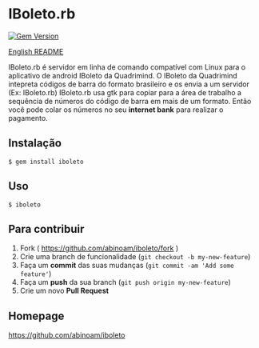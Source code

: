 # IBoleto.rb
[![Gem Version](https://badge.fury.io/rb/iboleto.svg)](http://badge.fury.io/rb/iboleto)

[English README](README.en.md)

IBoleto.rb é servidor em linha de comando compatível com Linux para o aplicativo de android IBoleto da Quadrimind.
O IBoleto da Quadrimind intepreta códigos de barra do formato brasileiro e os envia a um servidor (Ex: IBoleto.rb)
IBoleto.rb usa gtk para copiar para a área de trabalho a sequência de números do código de barra em mais de um formato.
Então você pode colar os números no seu **internet bank** para realizar o pagamento.

## Instalação

	$ gem install iboleto

## Uso

	$ iboleto

## Para contribuir

1. Fork ( https://github.com/abinoam/iboleto/fork )
2. Crie uma branch de funcionalidade (`git checkout -b my-new-feature`)
3. Faça um **commit** das suas mudanças (`git commit -am 'Add some feature'`)
4. Faça um **push** da sua branch (`git push origin my-new-feature`)
5. Crie um novo **Pull Request**

## Homepage

https://github.com/abinoam/iboleto